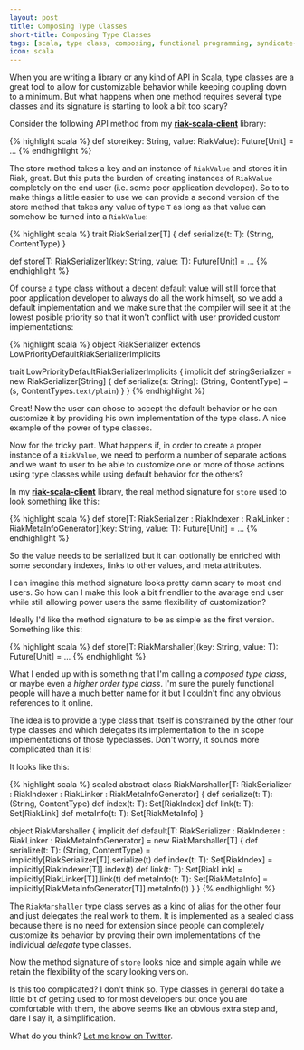```yaml
---
layout: post
title: Composing Type Classes
short-title: Composing Type Classes
tags: [scala, type class, composing, functional programming, syndicate-ok]
icon: scala
---
```

When you are writing a library or any kind of API in Scala, type classes
are a great tool to allow for customizable behavior while keeping coupling down
to a minimum. But what happens when one method requires several type classes
and its signature is starting to look a bit too scary?

Consider the following API method from my **[riak-scala-client][rsc]**
library:

{% highlight scala %}
def store(key: String, value: RiakValue): Future[Unit] = ...
{% endhighlight %}

The store method takes a key and an instance of `RiakValue` and stores it in Riak,
great. But this puts the burden of creating instances of `RiakValue` completely on
the end user (i.e. some poor application developer). So to to make things a
little easier to use we can provide a second version of the store method that takes
any value of type `T` as long as that value can somehow be turned into a `RiakValue`:

{% highlight scala %}
trait RiakSerializer[T] {
  def serialize(t: T): (String, ContentType)
}

def store[T: RiakSerializer](key: String, value: T): Future[Unit] = ...
{% endhighlight %}

Of course a type class without a decent default value will still force that
poor application developer to always do all the work himself, so we add a
default implementation and we make sure that the compiler will see it at
the lowest posible priority so that it won't conflict with user provided
custom implementations:

{% highlight scala %}
object RiakSerializer extends LowPriorityDefaultRiakSerializerImplicits

trait LowPriorityDefaultRiakSerializerImplicits {
  implicit def stringSerializer = new RiakSerializer[String] {
    def serialize(s: String): (String, ContentType) = (s, ContentTypes.`text/plain`)
  }
}
{% endhighlight %}

Great! Now the user can chose to accept the default behavior or he can customize
it by providing his own implementation of the type class. A nice example of
the power of type classes.

Now for the tricky part. What happens if, in order to create a proper instance
of a `RiakValue`, we need to perform a number of separate actions and we want to
user to be able to customize one or more of those actions using type classes
while using default behavior for the others?

In my **[riak-scala-client][rsc]** library, the real method signature for `store`
used to look something like this:

{% highlight scala %}
def store[T: RiakSerializer
           : RiakIndexer
           : RiakLinker
           : RiakMetaInfoGenerator](key: String, value: T): Future[Unit] = ...
{% endhighlight %}

So the value needs to be serialized but it can optionally be enriched with some
secondary indexes, links to other values, and meta attributes.

I can imagine this method signature looks pretty damn scary to most end users.
So how can I make this look a bit friendlier to the avarage end user while still
allowing power users the same flexibility of customization?

Ideally I'd like the method signature to be as simple as the first version.
Something like this:

{% highlight scala %}
def store[T: RiakMarshaller](key: String, value: T): Future[Unit] = ...
{% endhighlight %}

What I ended up with is something that I'm calling a *composed type class*, or
maybe even a *higher order type class*. I'm sure the purely functional people
will have a much better name for it but I couldn't find any obvious references
to it online.

The idea is to provide a type class that itself is constrained by the other four
type classes and which delegates its implementation to the in scope
implementations of those typeclasses. Don't worry, it sounds more complicated
than it is!

It looks like this:

{% highlight scala %}
sealed abstract class RiakMarshaller[T: RiakSerializer
                                      : RiakIndexer
                                      : RiakLinker
                                      : RiakMetaInfoGenerator] {
  def serialize(t: T): (String, ContentType)
  def index(t: T): Set[RiakIndex]
  def link(t: T): Set[RiakLink]
  def metaInfo(t: T): Set[RiakMetaInfo]
}

object RiakMarshaller {
  implicit def default[T: RiakSerializer
                        : RiakIndexer
                        : RiakLinker
                        : RiakMetaInfoGenerator] = new RiakMarshaller[T] {
    def serialize(t: T): (String, ContentType) = implicitly[RiakSerializer[T]].serialize(t)
    def index(t: T): Set[RiakIndex] = implicitly[RiakIndexer[T]].index(t)
    def link(t: T): Set[RiakLink] = implicitly[RiakLinker[T]].link(t)
    def metaInfo(t: T): Set[RiakMetaInfo] = implicitly[RiakMetaInfoGenerator[T]].metaInfo(t)
  }
}
{% endhighlight %}

The `RiakMarshaller` type class serves as a kind of alias for the other four and
just delegates the real work to them. It is implemented as a sealed class
because there is no need for extension since people can completely customize its
behavior by proving their own implementations of the individual *delegate* type
classes.

Now the method signature of `store` looks nice and simple again while we retain
the flexibility of the scary looking version.

Is this too complicated? I don't think so. Type classes in general do take a
little bit of getting used to for most developers but once you are comfortable
with them, the above seems like an obvious extra step and, dare I say it, a
simplification.

What do you think? [Let me know on Twitter](https://twitter.com/intent/tweet?screen_name=agemooij).

[rsc]: http://riak.scalapenos.com/ (Riak Scala Client Library)
